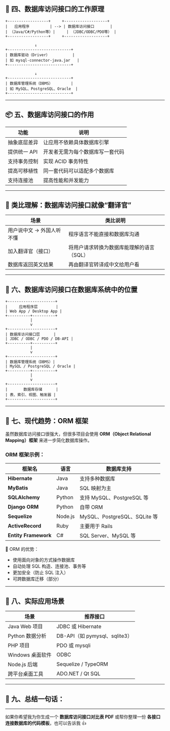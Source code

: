 ## 🔄 四、数据库访问接口的工作原理

```
+------------------+     +-------------------+
|   应用程序         | --> | 数据库访问接口       |
| （Java/C#/Python等）|     | （JDBC/ODBC/PDO等） |
+------------------+     +-------------------+

             ↓
+----------------------------+
| 数据库驱动（Driver）          |
| 如 mysql-connector-java.jar   |
+----------------------------+

             ↓
+----------------------------+
| 数据库管理系统（DBMS）        |
| 如 MySQL、PostgreSQL、Oracle  |
+----------------------------+
```

---

## 📦 五、数据库访问接口的作用

| 功能         | 说明                             |
| ------------ | -------------------------------- |
| 抽象底层差异 | 让应用不依赖具体数据库引擎       |
| 提供统一 API | 开发者无需为每个数据库写一套代码 |
| 支持事务控制 | 实现 ACID 事务特性               |
| 提高可移植性 | 同一套代码可以适配多个数据库     |
| 支持连接池   | 提高性能和并发能力               |

---

## 🧠 类比理解：数据库访问接口就像“翻译官”

| 场景                      | 类比说明                                  |
| ------------------------- | ----------------------------------------- |
| 用户说中文 → 外国人听不懂 | 程序语言不能直接和数据库沟通              |
| 加入翻译官（接口）        | 将用户请求转换为数据库能理解的语言（SQL） |
| 数据库返回英文结果        | 再由翻译官转译成中文给用户看              |

---

## 🧱 六、数据库访问接口在数据库系统中的位置

```
+---------------------+
|     应用程序层        |
| Web App / Desktop App |
+----------+----------+
           |
           v
+---------------------+
| 数据库访问接口层      |
| JDBC / ODBC / PDO / DB-API |
+----------+----------+
           |
           v
+---------------------+
| 数据库管理系统（DBMS）|
| MySQL / PostgreSQL / Oracle |
+----------+----------+
           |
           v
+---------------------+
|       数据库存储      |
| 表、索引、视图、触发器 |
+---------------------+
```

---

## 🧰 七、现代趋势：ORM 框架

虽然数据库访问接口很强大，但很多项目会使用 **ORM（Object Relational Mapping）框架** 来进一步简化数据库操作。

### ORM 框架示例：

| 框架名               | 语言    | 数据库支持                   |
| -------------------- | ------- | ---------------------------- |
| **Hibernate**        | Java    | 支持多种数据库               |
| **MyBatis**          | Java    | SQL 映射为主                 |
| **SQLAlchemy**       | Python  | 支持 MySQL、PostgreSQL 等    |
| **Django ORM**       | Python  | 自带 ORM                     |
| **Sequelize**        | Node.js | MySQL、PostgreSQL、SQLite 等 |
| **ActiveRecord**     | Ruby    | 主要用于 Rails               |
| **Entity Framework** | C#      | SQL Server、MySQL 等         |

📌 ORM 的优势：

- 使用面向对象的方式操作数据库
- 自动处理 SQL 构造、连接池、事务等
- 更加安全（防止 SQL 注入）
- 可跨数据库迁移（部分）

---

## 🎯 八、实际应用场景

| 场景             | 推荐接口                      |
| ---------------- | ----------------------------- |
| Java Web 项目    | JDBC 或 Hibernate             |
| Python 数据分析  | DB-API（如 pymysql、sqlite3） |
| PHP 项目         | PDO 或 mysqli                 |
| Windows 桌面软件 | ODBC                          |
| Node.js 后端     | Sequelize / TypeORM           |
| 跨平台桌面工具   | ADO.NET / Qt SQL              |

---

## 📌 九、总结一句话：

>

---

如果你希望我为你生成一个 **数据库访问接口对比表 PDF** 或帮你整理一份 **各接口连接数据库的代码模板**，也可以告诉我 👍

